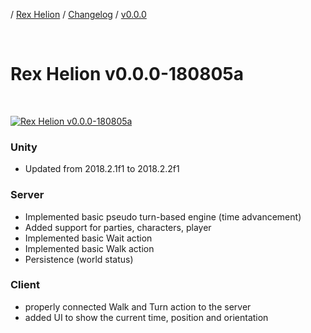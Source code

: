 / [Rex Helion](../../../) / [Changelog](../../) / [v0.0.0](../)

<br>

# Rex Helion v0.0.0-180805a

<br>

[![Rex Helion v0.0.0-180805a](http://img.youtube.com/vi/YPggdI0MgTQ/0.jpg)](http://www.youtube.com/watch?v=YPggdI0MgTQ "Rex Helion v0.0.0-180805a")

### Unity

- Updated from 2018.2.1f1 to 2018.2.2f1

### Server

- Implemented basic pseudo turn-based engine (time advancement)
- Added support for parties, characters, player
- Implemented basic Wait action
- Implemented basic Walk action
- Persistence (world status)

### Client

- properly connected Walk and Turn action to the server
- added UI to show the current time, position and orientation

<br>
<br>
<br>
